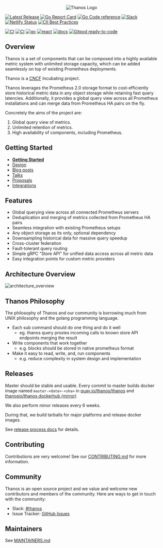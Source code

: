 <p align="center"><img src="docs/img/Thanos-logo_fullmedium.png" alt="Thanos Logo"></p>

[![Latest Release](https://img.shields.io/github/release/thanos-io/thanos.svg?style=flat-square)](https://github.com/thanos-io/thanos/releases/latest) [![Go Report Card](https://goreportcard.com/badge/github.com/thanos-io/thanos)](https://goreportcard.com/report/github.com/thanos-io/thanos) [![Go Code reference](https://img.shields.io/badge/code%20reference-go.dev-darkblue.svg)](https://pkg.go.dev/github.com/thanos-io/thanos?tab=subdirectories) [![Slack](https://img.shields.io/badge/join%20slack-%23thanos-brightgreen.svg)](https://slack.cncf.io/) [![Netlify Status](https://api.netlify.com/api/v1/badges/664a5091-934c-4b0e-a7b6-bc12f822a590/deploy-status)](https://app.netlify.com/sites/thanos-io/deploys) [![CII Best Practices](https://bestpractices.coreinfrastructure.org/projects/3048/badge)](https://bestpractices.coreinfrastructure.org/projects/3048)

[![CI](https://github.com/thanos-io/thanos/workflows/CI/badge.svg)](https://github.com/thanos-io/thanos/actions?query=workflow%3ACI) [![CI](https://circleci.com/gh/thanos-io/thanos.svg?style=svg)](https://circleci.com/gh/thanos-io/thanos) [![go](https://github.com/thanos-io/thanos/workflows/go/badge.svg)](https://github.com/thanos-io/thanos/actions?query=workflow%3Ago) [![react](https://github.com/thanos-io/thanos/workflows/react/badge.svg)](https://github.com/thanos-io/thanos/actions?query=workflow%3Areact) [![docs](https://github.com/thanos-io/thanos/workflows/docs/badge.svg)](https://github.com/thanos-io/thanos/actions?query=workflow%3Adocs) [![Gitpod ready-to-code](https://img.shields.io/badge/Gitpod-ready--to--code-blue?logo=gitpod)](https://gitpod.io/#https://github.com/thanos-io/thanos)

## Overview

Thanos is a set of components that can be composed into a highly available metric system with unlimited storage capacity, which can be added seamlessly on top of existing Prometheus deployments.

Thanos is a [CNCF](https://www.cncf.io/) Incubating project.

Thanos leverages the Prometheus 2.0 storage format to cost-efficiently store historical metric data in any object storage while retaining fast query latencies. Additionally, it provides a global query view across all Prometheus installations and can merge data from Prometheus HA pairs on the fly.

Concretely the aims of the project are:

1. Global query view of metrics.
2. Unlimited retention of metrics.
3. High availability of components, including Prometheus.

## Getting Started

* **[Getting Started](https://thanos.io/tip/thanos/getting-started.md/)**
* [Design](https://thanos.io/tip/thanos/design.md/)
* [Blog posts](docs/getting-started.md#blog-posts)
* [Talks](docs/getting-started.md#talks)
* [Proposals](docs/proposals)
* [Integrations](docs/integrations.md)

## Features

* Global querying view across all connected Prometheus servers
* Deduplication and merging of metrics collected from Prometheus HA pairs
* Seamless integration with existing Prometheus setups
* Any object storage as its only, optional dependency
* Downsampling historical data for massive query speedup
* Cross-cluster federation
* Fault-tolerant query routing
* Simple gRPC "Store API" for unified data access across all metric data
* Easy integration points for custom metric providers

## Architecture Overview

![architecture_overview](docs/img/arch.jpg)

## Thanos Philosophy

The philosophy of Thanos and our community is borrowing much from UNIX philosophy and the golang programming language.

* Each sub command should do one thing and do it well
  * eg. thanos query proxies incoming calls to known store API endpoints merging the result
* Write components that work together
  * e.g. blocks should be stored in native prometheus format
* Make it easy to read, write, and, run components
  * e.g. reduce complexity in system design and implementation

## Releases

Master should be stable and usable. Every commit to master builds docker image named `master-<date>-<sha>` in [quay.io/thanos/thanos](https://quay.io/repository/thanos/thanos) and [thanosio/thanos dockerhub (mirror)](https://hub.docker.com/r/thanosio/thanos)

We also perform minor releases every 6 weeks.

During that, we build tarballs for major platforms and release docker images.

See [release process docs](docs/release-process.md) for details.

## Contributing

Contributions are very welcome! See our [CONTRIBUTING.md](CONTRIBUTING.md) for more information.

## Community

Thanos is an open source project and we value and welcome new contributors and members of the community. Here are ways to get in touch with the community:

* Slack: [#thanos](https://slack.cncf.io/)
* Issue Tracker: [GitHub Issues](https://github.com/thanos-io/thanos/issues)

## Maintainers

See [MAINTAINERS.md](MAINTAINERS.md)
